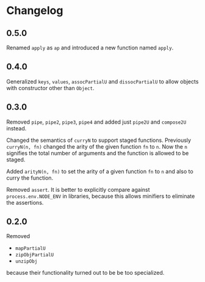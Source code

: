 # Changelog

## 0.5.0

Renamed `apply` as `ap` and introduced a new function named `apply`.

## 0.4.0

Generalized `keys`, `values`, `assocPartialU` and `dissocPartialU` to allow
objects with constructor other than `Object`.

## 0.3.0

Removed `pipe`, `pipe2`, `pipe3`, `pipe4` and added just `pipe2U` and
`compose2U` instead.

Changed the semantics of `curryN` to support staged functions.  Previously
`curryN(n, fn)` changed the arity of the given function `fn` to `n`.  Now the
`n` signifies the total number of arguments and the function is allowed to be
staged.

Added `arityN(n, fn)` to set the arity of a given function `fn` to `n` and also
to curry the function.

Removed `assert`.  It is better to explicitly compare against
`process.env.NODE_ENV` in libraries, because this allows minifiers to eliminate
the assertions.

## 0.2.0

Removed

* `mapPartialU`
* `zipObjPartialU`
* `unzipObj`

because their functionality turned out to be be too specialized.
